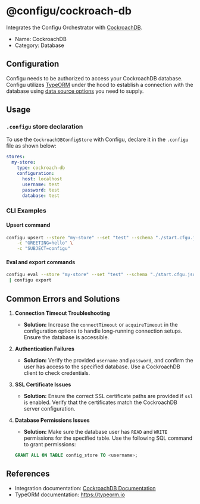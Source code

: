 # @configu/cockroach-db

Integrates the Configu Orchestrator with [CockroachDB](https://www.cockroachlabs.com/).

- Name: CockroachDB
- Category: Database

## Configuration

Configu needs to be authorized to access your CockroachDB database. Configu utilizes [TypeORM](https://typeorm.io) under the hood to establish a connection with the database using [data source options](https://typeorm.io/data-source-options#postgres--cockroachdb-data-source-options) you need to supply.

## Usage

### `.configu` store declaration

To use the `CockroachDBConfigStore` with Configu, declare it in the `.configu` file as shown below:

```yaml
stores:
  my-store:
    type: cockroach-db
    configuration:
      host: localhost
      username: test
      password: test
      database: test
```

### CLI Examples

#### Upsert command

```bash
configu upsert --store "my-store" --set "test" --schema "./start.cfgu.json" \
    -c "GREETING=hello" \
    -c "SUBJECT=configu"
```

#### Eval and export commands

```bash
configu eval --store "my-store" --set "test" --schema "./start.cfgu.json" \
 | configu export
```

## Common Errors and Solutions

1. **Connection Timeout Troubleshooting**

   - **Solution:** Increase the `connectTimeout` or `acquireTimeout` in the configuration options to handle long-running connection setups. Ensure the database is accessible.

2. **Authentication Failures**

   - **Solution:** Verify the provided `username` and `password`, and confirm the user has access to the specified database. Use a CockroachDB client to check credentials.

3. **SSL Certificate Issues**

   - **Solution:** Ensure the correct SSL certificate paths are provided if `ssl` is enabled. Verify that the certificates match the CockroachDB server configuration.

4. **Database Permissions Issues**
   - **Solution:** Make sure the database user has `READ` and `WRITE` permissions for the specified table. Use the following SQL command to grant permissions:
   ```sql
   GRANT ALL ON TABLE config_store TO <username>;
   ```

## References

- Integration documentation: [CockroachDB Documentation](https://www.cockroachlabs.com/docs/)
- TypeORM documentation: https://typeorm.io
